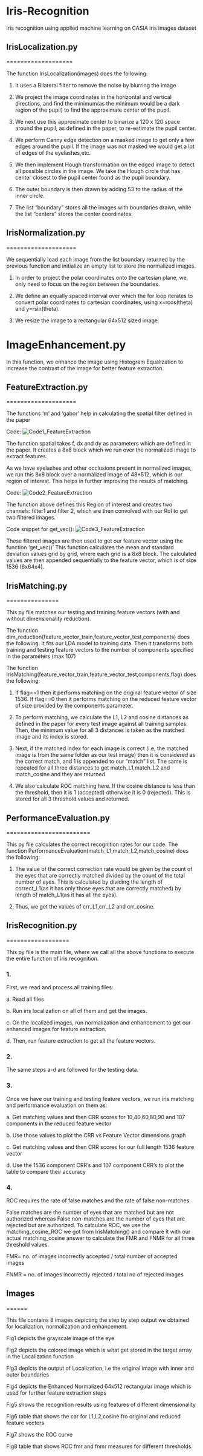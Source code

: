 Iris-Recognition
================

Iris recognition using applied machine learning on CASIA iris images
dataset

## IrisLocalization.py
===================

The function IrisLocalization(images) does the following: 

1. It uses a Bilateral filter to remove the noise by blurring the image 

2. We project the image coordinates in the horizontal and vertical directions, and find the minimum(as the minimum would be a dark region of the pupil) to find the approximate center of the pupil. 

3. We next use this approximate center to binarize a 120 x 120 space around the pupil, as defined in the paper, to re-estimate the pupil center. 

4. We perform Canny edge detection on a masked image to get only a few edges around the pupil. If the image was not masked we would get a lot of edges of the eyelashes,etc. 

5. We then implement Hough transformation on the edged image to detect all possible circles in the image. We take the Hough circle that has center closest to the pupil center found as the pupil boundary. 

6. The outer boundary is then drawn by adding 53 to the radius of the inner circle. 

7. The list “boundary” stores all the images with boundaries drawn, while the list “centers” stores the center coordinates.


## IrisNormalization.py
====================

We sequentially load each image from the list boundary returned by the previous function and initialize an empty list to store the normalized images. 

1. In order to project the polar coordinates onto the cartesian plane, we only need to focus on the region between the boundaries. 

2. We define an equally spaced interval over which the for loop iterates to convert polar coordinates to cartesian coordinates, using x=rcos(theta) and y=rsin(theta). 

3. We resize the image to a rectangular 64x512 sized image.


ImageEnhancement.py
===================

In this function, we enhance the image using Histogram Equalization to increase the contrast of the image for better feature extraction.


## FeatureExtraction.py
====================

The functions ‘m’ and ‘gabor’ help in calculating the spatial filter
defined in the paper

Code: 
![Code1_FeatureExtraction](https://github.com/akshatapatel/Iris-Recognition/blob/master/Images/code1.png)

The function spatial takes f, dx and dy as parameters which are defined
in the paper. It creates a 8x8 block which we run over the normalized
image to extract features.

As we have eyelashes and other occlusions present in normalized images,
we run this 8x8 block over a normalized image of 48\*512, which is our
region of interest. This helps in further improving the results of
matching.

Code: 
![Code2_FeatureExtraction](https://github.com/akshatapatel/Iris-Recognition/blob/master/Images/code2.png)

The function above defines this Region of interest and creates two
channels: filter1 and filter 2, which are then convolved with our RoI to
get two filtered images.

Code snippet for get\_vec(): 
![Code3_FeatureExtraction](https://github.com/akshatapatel/Iris-Recognition/blob/master/Images/code3.png)

These filtered images are then used to get our feature vector using the
function ‘get\_vec()’ This function calculates the mean and standard
deviation values grid by grid, where each grid is a 8x8 block. The
calculated values are then appended sequentially to the feature vector,
which is of size 1536 (6x64x4).


## IrisMatching.py
===============

This py file matches our testing and training feature vectors (with and
without dimensionality reduction).


The function dim\_reduction(feature\_vector\_train,feature\_vector\_test,components) does the following: 
It fits our LDA model to training data.
Then it transforms both training and testing feature vectors to the number of components specified in the parameters (max 107)

The function IrisMatching(feature\_vector\_train,feature\_vector\_test,components,flag) does the following: 

1. If flag==1 then it performs matching on the
original feature vector of size 1536. If flag==0 then it performs
matching on the reduced feature vector of size provided by the
components parameter. 

2. To perform matching, we calculate the L1, L2
and cosine distances as defined in the paper for every test image
against all training samples. Then, the minimum value for all 3
distances is taken as the matched image and its index is stored. 

3. Next, if the matched index for each image is correct (i.e, the matched
image is from the same folder as our test image) then it is considered
as the correct match, and 1 is appended to our “match” list. The same is
repeated for all three distances to get match\_L1,match\_L2 and
match\_cosine and they are returned 

4. We also calculate ROC matching here. If the cosine distance is less than the threshold, then it is 1
(accepted) otherwise it is 0 (rejected). This is stored for all 3 threshold values and returned.


## PerformanceEvaluation.py
========================

This py file calculates the correct recognition rates for our code. The
function PerformanceEvaluation(match\_L1,match\_L2,match\_cosine) does
the following:

1. The value of the correct correction rate would be
given by the count of the eyes that are correctly matched divided by the
count of the total number of eyes. This is calculated by dividing the
length of correct\_L1(as it has only those eyes that are correctly
matched) by length of match\_L1(as it has all the eyes). 

2. Thus, we get the values of crr\_L1,crr\_L2 and crr\_cosine.

## IrisRecognition.py
==================

This py file is the main file, where we call all the above functions to execute the entire function of iris recognition. 

### 1.
First, we read and process all training files:

a. Read all files 

b. Run iris localization on all of them and get the images.

c. On the localized images, run normalization and enhancement to get our enhanced images for feature extraction.

d. Then, run feature extraction to get all the feature vectors. 

### 2.
The same steps a-d are followed for the testing data. 

### 3.
Once we have our training and testing feature vectors, we run iris matching and performance evaluation on them as:

a. Get matching values and then CRR scores for 10,40,60,80,90 and 107 components in the reduced feature vector 
  
b. Use those values to plot the CRR vs Feature Vector dimensions graph 
  
c. Get matching values and then CRR scores for our full length 1536 feature vector 

d. Use the 1536 component CRR’s and 107 component CRR’s to plot the table to compare their accuracy 
  
### 4.
ROC requires the rate of false matches and the rate of false non-matches. 

False matches are the number of eyes that are matched but are not authorized whereas
False non-matches are the number of eyes that are rejected but are
authorized. To calculate ROC, we use the matching\_cosine\_ROC we got
from IrisMatching() and compare it with our actual matching\_cosine
answer to calculate the FMR and FNMR for all three threshold values.

FMR= no. of images incorrectly accepted / total number of accepted
images

FNMR = no. of images incorrectly rejected / total no of rejected images


## Images
======

This file contains 8 images depicting the step by step output we
obtained for localization, normalization and enhancement.

Fig1 depicts the grayscale image of the eye

Fig2 depicts the colored image which is what get stored in the target
array in the Localization function

Fig3 depicts the output of Localization, i.e the original image with
inner and outer boundaries

Fig4 depicts the Enhanced Normalized 64x512 rectangular image which is
used for further feature extraction steps

Fig5 shows the recognition results using features of different
dimensionality

Fig6 table that shows the car for L1,L2,cosine fro original and reduced
feature vectors

Fig7 shows the ROC curve

Fig8 table that shows ROC fmr and fnmr measures for different
thresholds.
